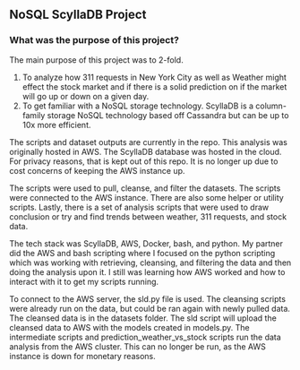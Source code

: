 ## NoSQL ScyllaDB Project

### What was the purpose of this project?
The main purpose of this project was to 2-fold. 
  1. To analyze how 311 requests in New York City as well as Weather might effect the stock market and if there is a solid prediction on if the market will go up or down on a given day.
  2. To get familiar with a NoSQL storage technology. ScyllaDB is a column-family storage NoSQL technology based off Cassandra but can be up to 10x more efficient. 


The scripts and dataset outputs are currently in the repo. This analysis was originally hosted in AWS. The ScyllaDB database was hosted in the cloud. For privacy reasons, that is kept out of this repo. It is no longer up due to cost concerns of keeping the AWS instance up.

The scripts were used to pull, cleanse, and filter the datasets. The scripts were connected to the AWS instance. There are also some helper or utility scripts. Lastly, there is a set of analysis scripts that were used to draw conclusion or try and find trends between weather, 311 requests, and stock data. 

The tech stack was ScyllaDB, AWS, Docker, bash, and python. My partner did the AWS and bash scripting where I focused on the python scripting which was working with retrieving, cleansing, and filtering the data and then doing the analysis upon it. I still was learning how AWS worked and how to interact with it to get my scripts running.

To connect to the AWS server, the sld.py file is used. The cleansing scripts were already run on the data, but could be ran again with newly pulled data. The cleansed data is in the datasets folder. The sld script will upload the cleansed data to AWS with the models created in models.py. The intermediate scripts and prediction_weather_vs_stock scripts run the data analysis from the AWS cluster. This can no longer be run, as the AWS instance is down for monetary reasons. 

